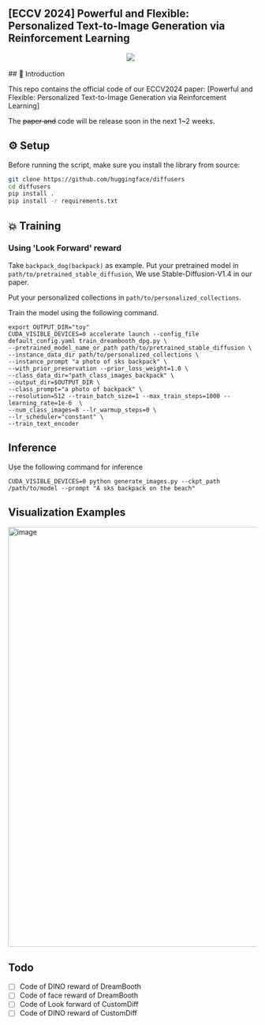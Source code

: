 ## **[ECCV 2024] Powerful and Flexible: Personalized Text-to-Image Generation via Reinforcement Learning** 
<div align="center">

 <a href='https://arxiv.org/abs/2407.06642v2'><img src='https://img.shields.io/badge/arXiv-2407.06642-b31b1b.svg'></a> &nbsp;
</div>
## 🔆 Introduction

This repo contains the official code of our ECCV2024 paper: [Powerful and Flexible: Personalized Text-to-Image Generation via Reinforcement Learning]

The ~~paper and~~ code will be release soon in the next 1~2 weeks.

## ⚙️ Setup

Before running the script, make sure you install the library from source:

```bash
git clone https://github.com/huggingface/diffusers
cd diffusers
pip install .
pip install -r requirements.txt
```

## 💥 Training
### Using 'Look Forward' reward

Take `backpack_dog(backpack)` as example. Put your pretrained model in `path/to/pretrained_stable_diffusion`, We use Stable-Diffusion-V1.4 in our paper.

Put your personalized collections in `path/to/personalized_collections`.

Train the model using the following command. 

    export OUTPUT_DIR="toy"
    CUDA_VISIBLE_DEVICES=0 accelerate launch --config_file default_config.yaml train_dreambooth_dpg.py \
    --pretrained_model_name_or_path path/to/pretrained_stable_diffusion \
    --instance_data_dir path/to/personalized_collections \
    --instance_prompt "a photo of sks backpack" \
    --with_prior_preservation --prior_loss_weight=1.0 \
    --class_data_dir="path_class_images_backpack" \
    --output_dir=$OUTPUT_DIR \
    --class_prompt="a photo of backpack" \
    --resolution=512 --train_batch_size=1 --max_train_steps=1000 --learning_rate=1e-6  \
    --num_class_images=8 --lr_warmup_steps=0 \
    --lr_scheduler="constant" \
    --train_text_encoder
    
## **Inference**
Use the following command for inference

    CUDA_VISIBLE_DEVICES=0 python generate_images.py --ckpt_path /path/to/model --prompt "A sks backpack on the beach"

## **Visualization Examples**
<img width="852" alt="image" src="https://github.com/user-attachments/assets/a1ba1687-8864-4c19-872b-a1fef50c51f6">

## **Todo**
- [ ] Code of DINO reward of DreamBooth
- [ ] Code of face reward of DreamBooth
- [ ] Code of Look forward of CustomDiff
- [ ] Code of DINO reward of CustomDiff
<!-- ## **Citation**
    -->
